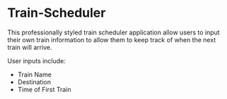 # Train-Scheduler

This professionally styled train scheduler application allow users to input their own train information to allow them to keep track of when the next train will arrive.

User inputs include:
  - Train Name
  - Destination
  - Time of First Train